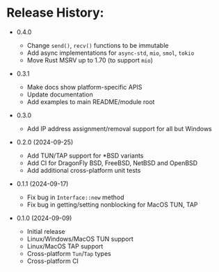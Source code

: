 # Release History:

* 0.4.0
  - Change `send()`, `recv()` functions to be immutable
  - Add async implementations for `async-std`, `mio`, `smol`, `tokio`
  - Move Rust MSRV up to 1.70 (to support `mio`)

* 0.3.1
  - Make docs show platform-specific APIS
  - Update documentation
  - Add examples to main README/module root

* 0.3.0
  - Add IP address assignment/removal support for all but Windows

* 0.2.0 (2024-09-25)
  - Add TUN/TAP support for *BSD variants
  - Add CI for DragonFly BSD, FreeBSD, NetBSD and OpenBSD
  - Add additional cross-platform unit tests

* 0.1.1 (2024-09-17)
  - Fix bug in `Interface::new` method
  - Fix bug in getting/setting nonblocking for MacOS TUN, TAP

* 0.1.0 (2024-09-09)
  - Initial release
  - Linux/Windows/MacOS TUN support
  - Linux/MacOS TAP support
  - Cross-platform `Tun`/`Tap` types
  - Cross-platform CI

